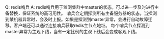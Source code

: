 Q: redis哨兵
A: redis哨兵用于监测集群中master的状态。可以进一步及时进行主备替换，保证系统的高可用性。
哨兵会定期探测所有主备服务器的状态。当探测到某机器异常时，会及时上报。如果是探测到master异常，会进行自动故障迁移。客户端还可以通过连接哨兵获取redis主节点地址。
每个哨兵节点探测到master异常为主观下线，当有一定比例的主观下线后会变成客观下线。
